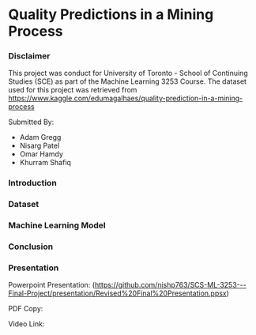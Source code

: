 # Quality Predictions in a Mining Process
### Disclaimer
This project was conduct for University of Toronto - School of Continuing Studies (SCE) as part of the Machine Learning 3253 Course. The dataset used for this project was retrieved from https://www.kaggle.com/edumagalhaes/quality-prediction-in-a-mining-process

Submitted By:
 - Adam Gregg
 - Nisarg Patel
 - Omar Hamdy
 - Khurram Shafiq

### Introduction

### Dataset

### Machine Learning Model

### Conclusion

### Presentation
Powerpoint Presentation: (https://github.com/nishp763/SCS-ML-3253---Final-Project/presentation/Revised%20Final%20Presentation.ppsx)

PDF Copy: 

Video Link:
